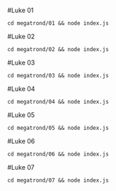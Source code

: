 #Luke 01

`cd megatrond/01 && node index.js`

#Luke 02

`cd megatrond/02 && node index.js`

#Luke 03

`cd megatrond/03 && node index.js`

#Luke 04

`cd megatrond/04 && node index.js`

#Luke 05

`cd megatrond/05 && node index.js`

#Luke 06

`cd megatrond/06 && node index.js`

#Luke 07

`cd megatrond/07 && node index.js`